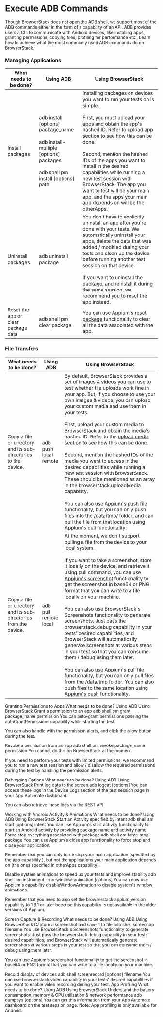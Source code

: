 # Execute ADB Commands
Though BrowserStack does not open the ADB shell, we support most of the ADB commands either in the form of a capability of an API.
ADB provides users a CLI to communicate with Android devices, like installing apps, granting permissions, copying files, profiling for performance etc., Learn how to achieve what the most commonly used ADB commands do on BrowserStack.

### Managing Applications
| What needs to be done?	| Using ADB	| Using BrowserStack |
| ---------- | ----------- | --------------- |
| Install packages	| adb install [options] package_name <br><br> adb install-multiple [options] packages <br><br> adb shell pm install [options] path | Installing packages on devices you want to run your tests on is simple. <br><br> First, you must upload your apps and obtain the app's hashed ID. Refer to upload app section to see how this can be done. <br><br> Second, mention the hashed IDs of the apps you want to install in the desired capabilities while running a new test session with BrowserStack. The app you want to test will be your main app, and the apps your main app depends on will be the otherApps. |
| Uninstall packages |	adb uninstall package	| You don't have to explicitly uninstall an app after you're done with your tests. We automatically uninstall your apps, delete the data that was added / modified during your tests and clean up the device before running another test session on that device. <br><br> If you want to uninstall the package, and reinstall it during the same session, we recommend you to reset the app instead. |
| Reset the app or clear package data |	adb shell pm clear package	| You can use [Appium's reset package](https://appium.io/docs/en/commands/device/app/reset-app/) functionality to clear all the data associated with the app. |

### File Transfers

| What needs to be done?	| Using ADB	| Using BrowserStack |
| ---------- | ----------- | --------------- |
| Copy a file or directory and its sub-directories to the device.|	adb push local remote	|By default, BrowserStack provides a set of images & videos you can use to test whether file uploads work fine in your app. But, if you choose to use your own images & videos, you can upload your custom media and use them in your tests.<br><br>First, upload your custom media to BrowserStack and obtain the media's hashed ID. Refer to the [upload media section](https://www.browserstack.com/docs/app-automate/espresso/upload-media-files) to see how this can be done.<br><br>Second, mention the hashed IDs of the media you want to access in the desired capabilities while running a new test session with BrowserStack. These should be mentioned as an array in the browserstack.uploadMedia capability.<br><br>You can also use [Appium's push file](https://appium.io/docs/en/commands/device/files/push-file/) functionality, but you can only push files into the /data/tmp/ folder, and can pull the file from that location using [Appium's pull](https://appium.io/docs/en/commands/device/files/pull-file/) functionality. |
|Copy a file or directory and its sub-directories from the device.|	adb pull remote local	|At the moment, we don't support pulling a file from the device to your local system.<br><br>If you want to take a screenshot, store it locally on the device, and retrieve it using pull command, you can use [Appium's screenshot](https://appium.io/docs/en/commands/session/screenshot/) functionality to get the screenshot in base64 or PNG format that you can write to a file locally on your machine.<br><br>You can also use BrowserStack's Screenshots functionality to generate screenshots. Just pass the browserstack.debug capability in your tests' desired capabilities, and BrowserStack will automatically generate screenshots at various steps in your test so that you can consume them / debug using them later.<br><br>You can also use [Appium's pull file](https://appium.io/docs/en/commands/device/files/pull-file/) functionality, but you can only pull files from the /data/tmp folder. You can also push files to the same location using [Appium's push](https://appium.io/docs/en/commands/device/files/push-file/) functionality.

Granting Permissions to Apps
What needs to be done?	Using ADB	Using BrowserStack
Grant a permission to an app	adb shell pm grant package_name permission
You can auto-grant permissions passing the autoGrantPermissions capability while starting the test.

You can also handle with the permission alerts, and click the allow button during the test.

Revoke a permission from an app	adb shell pm revoke package_name permission
You cannot do this on BrowserStack at the moment.

If you need to perform your tests with limited permissions, we recommend you to run a new test session and allow / disallow the required permissions during the test by handling the permission alerts.

Debugging Options
What needs to be done?	Using ADB	Using BrowserStack
Print log data to the screen	adb logcat [options]
You can access these logs in the Device Logs section of the test session page in your App Automate dashboard.

You can also retrieve these logs via the REST API.

Working with Android Activity & Animations
What needs to be done?	Using ADB	Using BrowserStack
Start an Activity specified by intent	adb shell am start [options] intent	You can use Appium's start activity functionality to start an Android activity by providing package name and activity name.
Force stop everything associated with package	adb shell am force-stop package
You can use Appium's close app functionality to force stop and close your application.

Remember that you can only force stop your main application (specified by the app capability ), but not the applications your main application depends on (the ones specified in otherApps capability).

Disable system animations to speed up your tests and improve stability	adb shell am instrument --no-window-animation [options]
You can now use Appium's capability disableWindowAnimation to disable system's window animations.

Remember that you need to also set the browserstack.appium_version capability to 1.9.1 or later because this capability is not available in the older versions of Appium.

Screen Capture & Recording
What needs to be done?	Using ADB	Using BrowserStack
Capture a screenshot and save it to file	adb shell screencap filename
You use BrowserStack's Screenshots functionality to generate screenshots. Just pass the browserstack.debug capability in your tests' desired capabilities, and BrowserStack will automatically generate screenshots at various steps in your test so that you can consume them / debug using them later.

You can use Appium's screenshot functionality to get the screenshot in base64 or PNG format that you can write to a file locally on your machine.

Record display of devices	adb shell screenrecord [options] filename	You can use browserstack.video capability in your tests' desired capabilities if you want to enable video recording during your test.
App Profiling
What needs to be done?	Using ADB	Using BrowserStack
Understand the battery consumption, memory & CPU utilization & network performance	adb dumpsys [options]	You can get this information from your App Automate dashboard on the test session page.
Note: App profiling is only available for Android.
